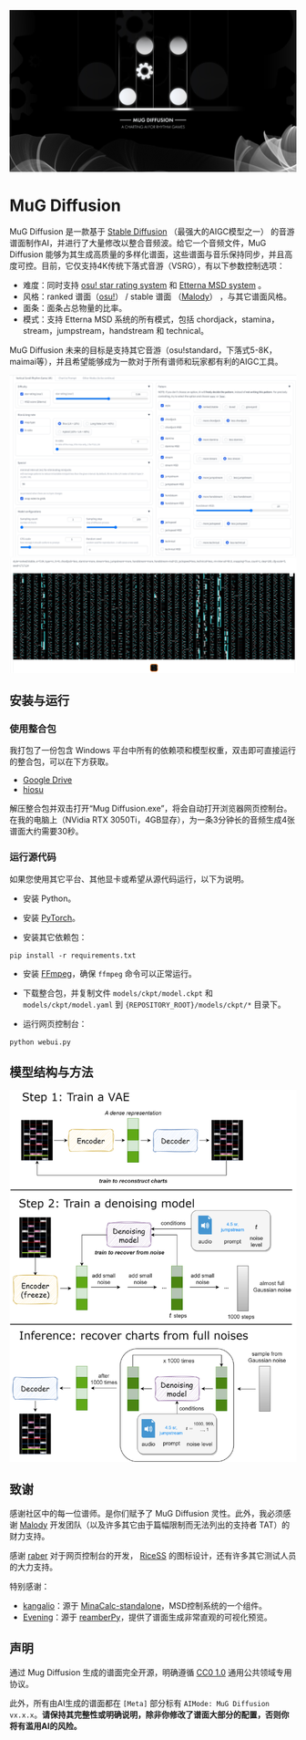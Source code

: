 ![](asset/bg.jpg)

# MuG Diffusion

MuG Diffusion 是一款基于 [Stable Diffusion](https://github.com/CompVis/latent-diffusion/) （最强大的AIGC模型之一） 的音游谱面制作AI，并进行了大量修改以整合音频波。给它一个音频文件，MuG Diffusion 能够为其生成高质量的多样化谱面，这些谱面与音乐保持同步，并且高度可控。目前，它仅支持4K传统下落式音游（VSRG），有以下参数控制选项：

- 难度：同时支持 [osu! star rating system](https://osu.ppy.sh/wiki/en/Beatmap/Star_rating) 和 [Etterna MSD system](https://etternaonline.com/) 。
- 风格：ranked 谱面（[osu!](https://osu.ppy.sh/)） / stable 谱面 （[Malody](https://m.mugzone.net/)） ，与其它谱面风格。 
- 面条：面条占总物量的比率。
- 模式：支持 Etterna MSD 系统的所有模式，包括 chordjack，stamina，stream，jumpstream，handstream 和 technical。

MuG Diffusion 未来的目标是支持其它音游（osu!standard，下落式5-8K，maimai等），并且希望能够成为一款对于所有谱师和玩家都有利的AIGC工具。

![](asset/screenshot1.png)
![](asset/screenshot2.png)

## 安装与运行

### 使用整合包

我打包了一份包含 Windows 平台中所有的依赖项和模型权重，双击即可直接运行的整合包，可以在下方获取。

- [Google Drive](https://drive.google.com/file/d/1-TmLsveLAjRCPwd0iwXS7V1v61MlQ7DM/view?usp=share_link)
- [hiosu](https://dl2.hiosu.com/d/kuit/MugDiffusion.zip)


解压整合包并双击打开“Mug Diffusion.exe”，将会自动打开浏览器网页控制台。在我的电脑上（NVidia RTX 3050Ti，4GB显存），为一条3分钟长的音频生成4张谱面大约需要30秒。


### 运行源代码

如果您使用其它平台、其他显卡或希望从源代码运行，以下为说明。

- 安装 Python。

- 安装 [PyTorch](https://pytorch.org/get-started/locally/)。

- 安装其它依赖包：

```commandline
pip install -r requirements.txt
```

- 安装 [FFmpeg](https://ffmpeg.org/download.html)，确保 `ffmpeg` 命令可以正常运行。

- 下载整合包，并复制文件 `models/ckpt/model.ckpt` 和 `models/ckpt/model.yaml` 到 `{REPOSITORY_ROOT}/models/ckpt/*` 目录下。

- 运行网页控制台：

```commandline
python webui.py
```

## 模型结构与方法

![](asset/structure.png)

## 致谢

感谢社区中的每一位谱师。是你们赋予了 MuG Diffusion 灵性。此外，我必须感谢 [Malody](https://m.mugzone.net/) 开发团队（以及许多其它由于篇幅限制而无法列出的支持者 TAT）的财力支持。

感谢 [raber](https://github.com/zengrber) 对于网页控制台的开发， [RiceSS](https://osu.ppy.sh/users/8271436) 的图标设计，还有许多其它测试人员的大力支持。

特别感谢： 
- [kangalio](https://github.com/kangalio/)：源于 [MinaCalc-standalone](https://github.com/kangalio/minacalc-standalone)，MSD控制系统的一个组件。
- [Evening](ttps://github.com/Eve-ning/)：源于 [reamberPy](https://github.com/Eve-ning/reamberPy)，提供了谱面生成非常直观的可视化预览。

## 声明

通过 Mug Diffusion 生成的谱面完全开源，明确遵循 [CC0 1.0](https://creativecommons.org/publicdomain/zero/1.0/) 通用公共领域专用协议。

此外，所有由AI生成的谱面都在 `[Meta]` 部分标有 `AIMode: MuG Diffusion vx.x.x`。**请保持其完整性或明确说明，除非你修改了谱面大部分的配置，否则你将有滥用AI的风险。**
